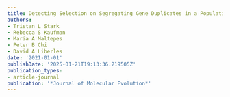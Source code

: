 ```yaml
---
title: Detecting Selection on Segregating Gene Duplicates in a Population
authors:
- Tristan L Stark
- Rebecca S Kaufman
- Maria A Maltepes
- Peter B Chi
- David A Liberles
date: '2021-01-01'
publishDate: '2025-01-21T19:13:36.219505Z'
publication_types:
- article-journal
publication: '*Journal of Molecular Evolution*'
---
```

